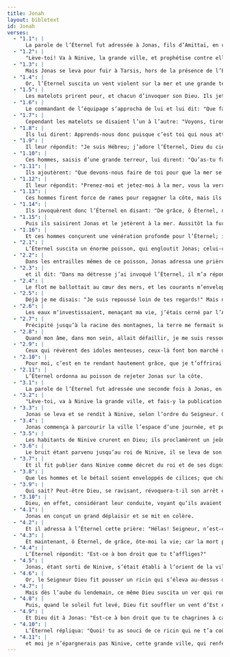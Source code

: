 ```yaml
---
title: Jonah
layout: bibletext
id: Jonah
verses:
  - "1.1": |
      La parole de l’Éternel fut adressée à Jonas, fils d’Amittaï, en ces termes:
  - "1.2": |
      "Lève-toi! Va à Ninive, la grande ville, et prophétise contre elle; car leur iniquité est arrivée jusqu’à moi."
  - "1.3": |
      Mais Jonas se leva pour fuir à Tarsis, hors de la présence de l’Éternel; il se rendit à Jaffa, où il trouva un vaisseau en partance pour Tarsis. Il paya le passage et s’y embarqua pour aller avec eux à Tarsis, loin de la présence de l’Éternel.
  - "1.4": |
      Or, l’Éternel suscita un vent violent sur la mer et une grande tempête s’y éleva; le vaisseau pensa se briser.
  - "1.5": |
      Les matelots prirent peur, et chacun d’invoquer son Dieu. Ils jetèrent à la mer les objets qui se trouvaient sur le vaisseau afin de l’alléger. Pour Jonas, il était descendu au fond du navire, s’y était couché et profondément endormi.
  - "1.6": |
      Le commandant de l’équipage s’approcha de lui et lui dit: "Que fais-tu là, dormeur? Debout! Invoque ton Dieu, peut-être ce Dieu-là s’ingéniera-t-il en notre faveur, de sorte que nous ne périrons pas."
  - "1.7": |
      Cependant les matelots se disaient l’un à l’autre: "Voyons, tirons au sort, afin de connaître celui qui nous attire ce malheur." Ils tirèrent au sort, et le sort désigna Jonas.
  - "1.8": |
      Ils lui dirent: Apprends-nous donc puisque c’est toi qui nous attires ce malheur quelle est ta profession et d’où tu viens; quel est ton pays et à quel peuple tu appartiens."
  - "1.9": |
      Il leur répondit: "Je suis Hébreu; j’adore l’Éternel, Dieu du ciel, qui a créé la mer et la terre ferme."
  - "1.10": |
      Ces hommes, saisis d’une grande terreur, lui dirent: "Qu’as-tu fait là!" Car ils surent alors qu’il s’enfuyait de devant l’Éternel, Jonas le leur ayant appris.
  - "1.11": |
      Ils ajoutèrent: "Que devons-nous faire de toi pour que la mer se calme autour de nous? Car la mer devient de plus en plus furieuse."
  - "1.12": |
      Il leur répondit: "Prenez-moi et jetez-moi à la mer, vous la verrez s’apaiser, car je reconnais que c’est par mon fait que vous essuyez cette violente tempête."
  - "1.13": |
      Ces hommes firent force de rames pour regagner la côte, mais ils ne purent, tant la mer orageuse continuait à les assaillir!
  - "1.14": |
      Ils invoquèrent donc l’Éternel en disant: "De grâce, ô Éternel, ne nous fais point périr à cause de cet homme, et ne fais pas retomber sur nous le sang innocent! Car c’est toi-même qui as fait ce que tu as voulu."
  - "1.15": |
      Puis ils saisirent Jonas et le jetèrent à la mer. Aussitôt la fureur de la mer se calma.
  - "1.16": |
      Et ces hommes conçurent une vénération profonde pour l’Éternel; ils lui offrirent des sacrifices et firent des vœux en son honneur.
  - "2.1": |
      L’Éternel suscita un énorme poisson, qui engloutit Jonas; celui-ci resta dans les entrailles du poisson trois jours et trois nuits.
  - "2.2": |
      Dans les entrailles mêmes de ce poisson, Jonas adressa une prière à l’Éternel, son Dieu,
  - "2.3": |
      et il dit: "Dans ma détresse j’ai invoqué l’Éternel, il m’a répondu: du sein du Cheol je t’ai imploré, tu as entendu ma voix.
  - "2.4": |
      Le flot me ballottait au cœur des mers, et les courants m’enveloppaient; toutes tes vagues et toutes tes lames passaient sur moi.
  - "2.5": |
      Déjà je me disais: "Je suis repoussé loin de tes regards!" Mais non, je veux contempler encore ton temple saint.
  - "2.6": |
      Les eaux m’investissaient, menaçant ma vie, j’étais cerné par l’Abîme, les algues étreignaient ma tête.
  - "2.7": |
      Précipité jusqu’à la racine des montagnes, la terre me fermait ses barrières pour toujours... Tu as sauvé ma vie de la perdition, Éternel, mon Dieu.
  - "2.8": |
      Quand mon âme, dans mon sein, allait défaillir, je me suis ressouvenu de l’Éternel, et ma prière a monté vers toi, vers ton sanctuaire auguste.
  - "2.9": |
      Ceux qui révèrent des idoles menteuses, ceux-là font bon marché de leur salut.
  - "2.10": |
      Pour moi, c’est en te rendant hautement grâce, que je t’offrirai des sacrifices; j’accomplirai les vœux que j’ai prononcés: le secours vient du Seigneur!"
  - "2.11": |
      L’Éternel ordonna au poisson de rejeter Jonas sur la côte.
  - "3.1": |
      La parole de l’Éternel fut adressée une seconde fois à Jonas, en ces termes:
  - "3.2": |
      "Lève-toi, va à Ninive la grande ville, et fais-y la publication que je te dicterai."
  - "3.3": |
      Jonas se leva et se rendit à Ninive, selon l’ordre du Seigneur. Or, Ninive était une ville puissamment grande: [il fallait] trois jours pour la parcourir.
  - "3.4": |
      Jonas commença à parcourir la ville l’espace d’une journée, et publia cette annonce: "Encore quarante jours, et Ninive sera détruite!"
  - "3.5": |
      Les habitants de Ninive crurent en Dieu; ils proclamèrent un jeûne, et tous, grands et petits, se vêtirent de cilices.
  - "3.6": |
      Le bruit étant parvenu jusqu’au roi de Ninive, il se leva de son trône, jeta bas son manteau, se couvrit d’un cilice et s’assit sur la cendre.
  - "3.7": |
      Et il fit publier dans Ninive comme décret du roi et de ses dignitaires ce qui suit: "Que ni homme ni bête, ni gros ni menu bétail ne goûtent quoi que ce soit; qu’on ne les laisse pâturer ni boire de l’eau.
  - "3.8": |
      Que les hommes et le bétail soient enveloppés de cilices; que chacun invoque Dieu avec force, qu’il renonce à sa mauvaise conduite et à la rapine qui est dans ses mains!
  - "3.9": |
      Qui sait? Peut-être Dieu, se ravisant, révoquera-t-il son arrêt et se départira-t-il de son courroux, pour que nous ne périssions pas."
  - "3.10": |
      Dieu, en effet, considérant leur conduite, voyant qu’ils avaient abandonné leur mauvaise voie, revint sur la calamité qu’il leur avait annoncée et n’accomplit pas sa menace.
  - "4.1": |
      Jonas en conçut un grand déplaisir et se mit en colère.
  - "4.2": |
      Et il adressa à l’Éternel cette prière: "Hélas! Seigneur, n’est-ce pas là ce que je disais étant encore dans mon pays? Aussi m’étais-je empressé de fuir à Tarsis. Car je savais que tu es un Dieu clément et miséricordieux, plein de longanimité et de bienveillance, prompt à revenir sur les menaces.
  - "4.3": |
      Et maintenant, ô Éternel, de grâce, ôte-moi la vie; car la mort pour moi est préférable à la vie."
  - "4.4": |
      L’Éternel répondit: "Est-ce à bon droit que tu t’affliges?"
  - "4.5": |
      Jonas, étant sorti de Ninive, s’était établi à l’orient de la ville; là il s’était dressé une cabane sous laquelle il s’était assis à l’ombre, dans l’attente de ce qui se passerait dans la ville.
  - "4.6": |
      Or, le Seigneur Dieu fit pousser un ricin qui s’éleva au-dessus de Jonas pour ombrager sa tête et le consoler de sa douleur. Jonas ressentit une grande joie au sujet du ricin.
  - "4.7": |
      Mais dès l’aube du lendemain, ce même Dieu suscita un ver qui rongea le ricin, de sorte qu’il se dessécha.
  - "4.8": |
      Puis, quand le soleil fut levé, Dieu fit souffler un vent d’Est étouffant, et le soleil darda ses feux sur la tête de Jonas, qui en fut accablé. Alors il se souhaita la mort à lui-même, et il dit: "La mort vaudrait mieux pour moi que la vie."
  - "4.9": |
      Et Dieu dit à Jonas: "Est-ce à bon droit que tu te chagrines à cause de ce ricin?" Il répondit: "Je m’en chagrine à bon droit, au point de désirer la mort."
  - "4.10": |
      L’Éternel répliqua: "Quoi! tu as souci de ce ricin qui ne t’a coûté aucune peine, que tu n’as point fait pousser, qu’une nuit a vu naître, qu’une nuit a vu périr:
  - "4.11": |
      et moi je n’épargnerais pas Ninive, cette grande ville, qui renferme plus de douze myriades d’êtres humains, incapables de distinguer leur main droite de leur main gauche, et un bétail considérable!"
---
```

